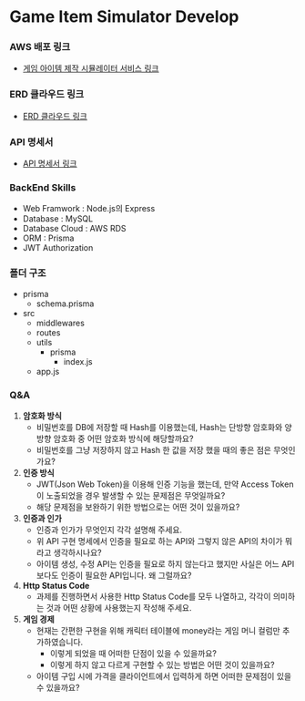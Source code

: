 # Game Item Simulator Develop

### AWS 배포 링크

- [게임 아이템 제작 시뮬레이터 서비스 링크](http://eliotjang.shop:3000/)

### ERD 클라우드 링크

- [ERD 클라우드 링크](https://www.erdcloud.com/d/WBqFhxKLx2hLs4pyg)

### API 명세서

- [API 명세서 링크](https://eliotjang.notion.site/API-419edb6939ce45148d6161cdd03d2bec?pvs=4)

### BackEnd Skills

- Web Framwork : Node.js의 Express
- Database : MySQL
- Database Cloud : AWS RDS
- ORM : Prisma
- JWT Authorization

### 폴더 구조

- prisma
  - schema.prisma
- src
  - middlewares
  - routes
  - utils
    - prisma
      - index.js
  - app.js

### Q&A

1. **암호화 방식**
   - 비밀번호를 DB에 저장할 때 Hash를 이용했는데, Hash는 단방향 암호화와 양방향 암호화 중 어떤 암호화 방식에 해당할까요?
   - 비밀번호를 그냥 저장하지 않고 Hash 한 값을 저장 했을 때의 좋은 점은 무엇인가요?
2. **인증 방식**
   - JWT(Json Web Token)을 이용해 인증 기능을 했는데, 만약 Access Token이 노출되었을 경우 발생할 수 있는 문제점은 무엇일까요?
   - 해당 문제점을 보완하기 위한 방법으로는 어떤 것이 있을까요?
3. **인증과 인가**
   - 인증과 인가가 무엇인지 각각 설명해 주세요.
   - 위 API 구현 명세에서 인증을 필요로 하는 API와 그렇지 않은 API의 차이가 뭐라고 생각하시나요?
   - 아이템 생성, 수정 API는 인증을 필요로 하지 않는다고 했지만 사실은 어느 API보다도 인증이 필요한 API입니다. 왜 그럴까요?
4. **Http Status Code**
   - 과제를 진행하면서 사용한 Http Status Code를 모두 나열하고, 각각이 의미하는 것과 어떤 상황에 사용했는지 작성해 주세요.
5. **게임 경제**
   - 현재는 간편한 구현을 위해 캐릭터 테이블에 money라는 게임 머니 컬럼만 추가하였습니다.
     - 이렇게 되었을 때 어떠한 단점이 있을 수 있을까요?
     - 이렇게 하지 않고 다르게 구현할 수 있는 방법은 어떤 것이 있을까요?
   - 아이템 구입 시에 가격을 클라이언트에서 입력하게 하면 어떠한 문제점이 있을 수 있을까요?
